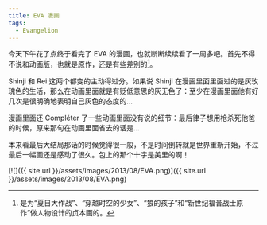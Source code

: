 ```yaml
---
title: EVA 漫画
tags:
  - Evangelion
---
```


今天下午花了点终于看完了 EVA 的漫画，也就断断续续看了一周多吧。首先不得不说和动画版，也就是原作，还是有些差别的[^1]。

Shinji 和 Rei 这两个都变的主动得过分。如果说 Shinji 在漫画里面里面过的是灰玫瑰色的生活，那么在动画里面就是有贬低意思的灰无色了：至少在漫画里面他有好几次是很明确地表明自己灰色的态度的...

漫画里面还 Compléter 了一些动画里面没有说的细节：最后律子想用枪杀死他爸的时候，原来那句在动画里面省去的话是...

本来看最后大结局那话的时候觉得很一般，不是时间倒转就是世界重新开始，不过最后一幅画还是感动了很久。包上的那个十字是美里的啊！

[![]({{ site.url }}/assets/images/2013/08/EVA.png)]({{ site.url }}/assets/images/2013/08/EVA.png)

[^1]: 是为“夏日大作战”、“穿越时空的少女”、“狼的孩子”和“新世纪福音战士原作”做人物设计的贞本画的。
